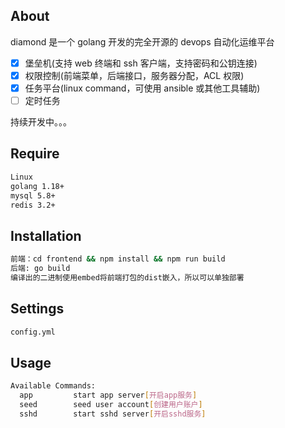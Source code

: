 ## About

diamond 是一个 golang 开发的完全开源的 devops 自动化运维平台

- [x] 堡垒机(支持 web 终端和 ssh 客户端，支持密码和公钥连接)
- [x] 权限控制(前端菜单，后端接口，服务器分配，ACL 权限)
- [x] 任务平台(linux command，可使用 ansible 或其他工具辅助)
- [ ] 定时任务

持续开发中。。。

## Require

```bash
Linux
golang 1.18+
mysql 5.8+
redis 3.2+
```

## Installation

```bash
前端：cd frontend && npm install && npm run build
后端: go build
编译出的二进制使用embed将前端打包的dist嵌入，所以可以单独部署
```

## Settings

```bash
config.yml
```

## Usage

```bash
Available Commands:
  app         start app server[开启app服务]
  seed        seed user account[创建用户账户]
  sshd        start sshd server[开启sshd服务]
```
